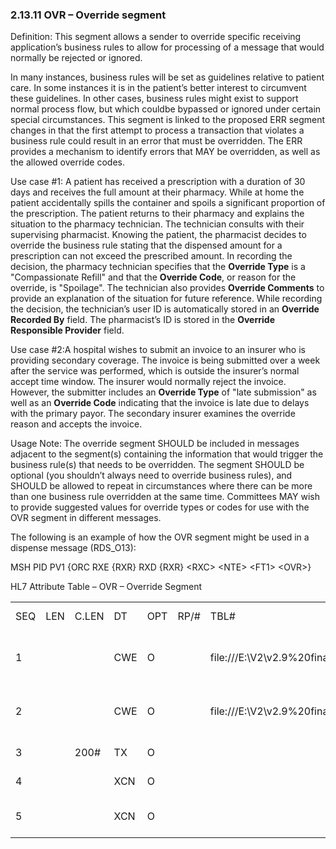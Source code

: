 ### 2.13.11 OVR – Override segment

Definition: This segment allows a sender to override specific receiving application’s business rules to allow for processing of a message that would normally be rejected or ignored.

In many instances, business rules will be set as guidelines relative to patient care. In some instances it is in the patient’s better interest to circumvent these guidelines. In other cases, business rules might exist to support normal process flow, but which couldbe bypassed or ignored under certain special circumstances. This segment is linked to the proposed ERR segment changes in that the first attempt to process a transaction that violates a business rule could result in an error that must be overridden. The ERR provides a mechanism to identify errors that MAY be overridden, as well as the allowed override codes.

Use case #1: A patient has received a prescription with a duration of 30 days and receives the full amount at their pharmacy. While at home the patient accidentally spills the container and spoils a significant proportion of the prescription. The patient returns to their pharmacy and explains the situation to the pharmacy technician. The technician consults with their supervising pharmacist. Knowing the patient, the pharmacist decides to override the business rule stating that the dispensed amount for a prescription can not exceed the prescribed amount. In recording the decision, the pharmacy technician specifies that the **Override Type** is a "Compassionate Refill" and that the **Override Code**, or reason for the override, is "Spoilage". The technician also provides **Override Comments** to provide an explanation of the situation for future reference. While recording the decision, the technician’s user ID is automatically stored in an **Override Recorded By** field. The pharmacist’s ID is stored in the **Override Responsible Provider** field.

Use case #2:A hospital wishes to submit an invoice to an insurer who is providing secondary coverage. The invoice is being submitted over a week after the service was performed, which is outside the insurer’s normal accept time window. The insurer would normally reject the invoice. However, the submitter includes an **Override Type** of "late submission" as well as an **Override Code** indicating that the invoice is late due to delays with the primary payor. The secondary insurer examines the override reason and accepts the invoice.

Usage Note: The override segment SHOULD be included in messages adjacent to the segment(s) containing the information that would trigger the business rule(s) that needs to be overridden. The segment SHOULD be optional (you shouldn’t always need to override business rules), and SHOULD be allowed to repeat in circumstances where there can be more than one business rule overridden at the same time. Committees MAY wish to provide suggested values for override types or codes for use with the OVR segment in different messages.

The following is an example of how the OVR segment might be used in a dispense message (RDS_O13):

MSH PID PV1 \{ORC RXE \{RXR} RXD \{RXR} &lt;RXC> &lt;NTE> &lt;FT1> &lt;OVR>}

HL7 Attribute Table – OVR – Override Segment

|     |     |     |     |     |     |     |     |     |
| --- | --- | --- | --- | --- | --- | --- | --- | --- |
| SEQ | LEN | C.LEN | DT | OPT | RP/# | TBL# | ITEM# | ELEMENT NAME |
| 1 |  |  | CWE | O |  | file:///E:\V2\v2.9%20final%20Nov%20from%20Frank\V29_CH02C_Tables.docx#HL70518[0518] | 01829 | Business Rule Override Type |
| 2 |  |  | CWE | O |  | file:///E:\V2\v2.9%20final%20Nov%20from%20Frank\V29_CH02C_Tables.docx#HL70521[0521] | 01830 | Business Rule Override Code |
| 3 |  | 200# | TX | O |  |  | 01831 | Override Comments |
| 4 |  |  | XCN | O |  |  | 01832 | Override Entered By |
| 5 |  |  | XCN | O |  |  | 01833 | Override Authorized By |
